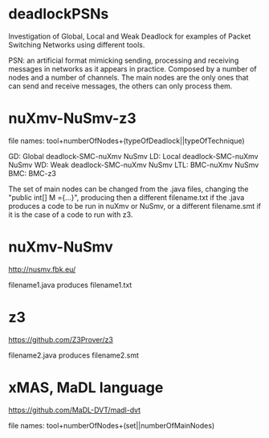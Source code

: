 # deadlockPSNs
Investigation of Global, Local and Weak Deadlock for examples of Packet Switching Networks using different tools.

PSN: an artificial format mimicking sending, processing and receiving messages in networks as it appears in practice. Composed by a number
of nodes and a number of channels. The main nodes are the only ones that can send and receive messages, the others can only process them.

# nuXmv-NuSmv-z3
file names: tool+numberOfNodes+(typeOfDeadlock||typeOfTechnique)

GD: Global deadlock-SMC-nuXmv NuSmv
LD: Local deadlock-SMC-nuXmv NuSmv
WD: Weak deadlock-SMC-nuXmv NuSmv
LTL: BMC-nuXmv NuSmv
BMC: BMC-z3

The set of main nodes can be changed from the .java files, changing the "public int[] M ={...}", producing then a different filename.txt
if the .java produces a code to be run in nuXmv or NuSmv, or a different filename.smt if it is the case of a code to run with z3.

# nuXmv-NuSmv 
http://nusmv.fbk.eu/

filename1.java produces filename1.txt

# z3 
https://github.com/Z3Prover/z3

filename2.java produces filename2.smt

# xMAS, MaDL language 
https://github.com/MaDL-DVT/madl-dvt

file names: tool+numberOfNodes+(set||numberOfMainNodes)
